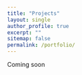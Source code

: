 ```yaml
---
title: "Projects"
layout: single
author_profile: true
excerpt: ""
sitemap: false
permalink: /portfolio/
---
```


Coming soon